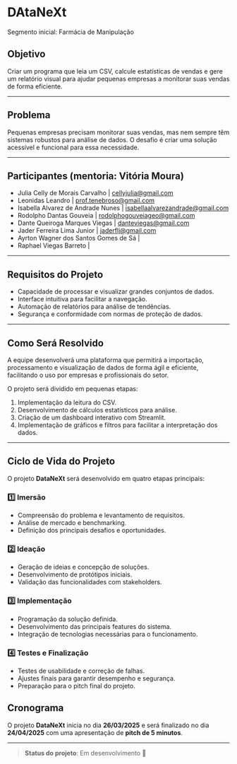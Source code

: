 # DAtaNeXt
Segmento inicial: Farmácia de Manipulação

## Objetivo

Criar um programa que leia um CSV, calcule estatísticas de vendas e gere um relatório visual para ajudar pequenas empresas a monitorar suas vendas de forma eficiente.

---

## Problema

Pequenas empresas precisam monitorar suas vendas, mas nem sempre têm sistemas robustos para análise de dados. O desafio é criar uma solução acessível e funcional para essa necessidade.

---

## Participantes (mentoria: Vitória Moura)

- Julia Celly de Morais Carvalho         | cellyjulia@gmail.com
- Leonidas Leandro                       | prof.tenebroso@gmail.com
- Isabella Alvarez de Andrade Nunes      | isabellaalvarezandrade@gmail.com
- Rodolpho Dantas Gouveia                | rodolphogouveiageo@gmail.com
- Dante Queiroga Marques Viegas          | danteviegas@gmail.com
- Jader Ferreira Lima Junior             | jaderflj@gmail.com
- Ayrton Wagner dos Santos Gomes de Sá   |
- Raphael Viegas Barreto                 |

---

## Requisitos do Projeto

- Capacidade de processar e visualizar grandes conjuntos de dados.
- Interface intuitiva para facilitar a navegação.
- Automação de relatórios para análise de tendências.
- Segurança e conformidade com normas de proteção de dados.

---

## Como Será Resolvido

A equipe desenvolverá uma plataforma que permitirá a importação, processamento e visualização de dados de forma ágil e eficiente, facilitando o uso por empresas e profissionais do setor.

O projeto será dividido em pequenas etapas:
1. Implementação da leitura do CSV.
2. Desenvolvimento de cálculos estatísticos para análise.
3. Criação de um dashboard interativo com Streamlit.
4. Implementação de gráficos e filtros para facilitar a interpretação dos dados.

---

## Ciclo de Vida do Projeto

O projeto **DataNeXt** será desenvolvido em quatro etapas principais:

### 1️⃣ Imersão
- Compreensão do problema e levantamento de requisitos.
- Análise de mercado e benchmarking.
- Definição dos principais desafios e oportunidades.

### 2️⃣ Ideação
- Geração de ideias e concepção de soluções.
- Desenvolvimento de protótipos iniciais.
- Validação das funcionalidades com stakeholders.

### 3️⃣ Implementação
- Programação da solução definida.
- Desenvolvimento das principais features do sistema.
- Integração de tecnologias necessárias para o funcionamento.

### 4️⃣ Testes e Finalização
- Testes de usabilidade e correção de falhas.
- Ajustes finais para garantir desempenho e segurança.
- Preparação para o pitch final do projeto.

## Cronograma
O projeto **DataNeXt** inicia no dia **26/03/2025** e será finalizado no dia **24/04/2025** com uma apresentação de **pitch de 5 minutos**.

---

> **Status do projeto**: Em desenvolvimento 🚀

